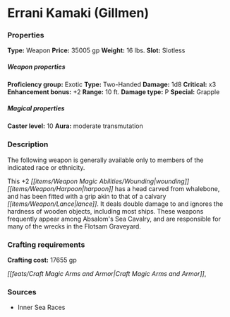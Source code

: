 ﻿---
Title: "Errani Kamaki (Gillmen)"
Type: "Weapon"
Price: "35005 gp"
Weight: "16 lbs."
Slot: "Slotless"
Proficiency group: "Exotic"
Weapon properties Type: "Two-Handed"
Damage: "1d8"
Critical: "x3"
Enhancement bonus: "+2"
Range: "10 ft."
Damage type: "P"
Special: "Grapple"
Caster level: "10"
Aura: "moderate transmutation"
Description: |
  "The following weapon is generally available only to members of the indicated race or ethnicity.
  This _+2 wounding harpoon_ has a head carved from whalebone, and has been fitted with a grip akin to that of a calvary lance. It deals double damage to and ignores the hardness of wooden objects, including most ships. These weapons frequently appear among Absalom's Sea Cavalry, and are responsible for many of the wrecks in the Flotsam Graveyard."
Crafting cost: "17655 gp"
Sources: "['Inner Sea Races']"
---

# Errani Kamaki (Gillmen)

### Properties

**Type:** Weapon **Price:** 35005 gp **Weight:** 16 lbs. **Slot:** Slotless

##### Weapon properties

**Proficiency group:** Exotic **Type:** Two-Handed **Damage:** 1d8 **Critical:** x3 **Enhancement bonus:** +2 **Range:** 10 ft. **Damage type:** P **Special:** Grapple

##### Magical properties

**Caster level:** 10 **Aura:** moderate transmutation

### Description

The following weapon is generally available only to members of the indicated race or ethnicity.

This +2 _[[items/Weapon Magic Abilities/Wounding|wounding]]_ _[[items/Weapon/Harpoon|harpoon]]_ has a head carved from whalebone, and has been fitted with a grip akin to that of a calvary _[[items/Weapon/Lance|lance]]_. It deals double damage to and ignores the hardness of wooden objects, including most ships. These weapons frequently appear among Absalom's Sea Cavalry, and are responsible for many of the wrecks in the Flotsam Graveyard.

### Crafting requirements

**Crafting cost:** 17655 gp

_[[feats/Craft Magic Arms and Armor|Craft Magic Arms and Armor]]_,

### Sources

* Inner Sea Races